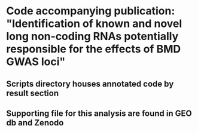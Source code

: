 # Code accompanying publication: "Identification of known and novel long non-coding RNAs potentially responsible for the effects of BMD GWAS loci"

## Scripts directory houses annotated code by result section
## Supporting file for this analysis are found in GEO db and Zenodo
